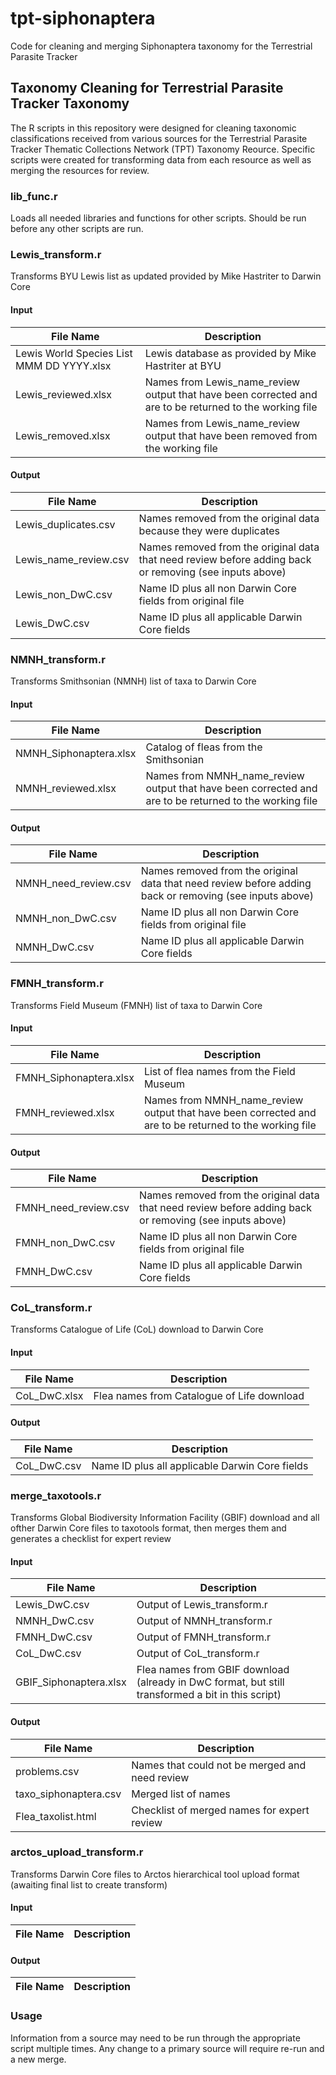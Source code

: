 # tpt-siphonaptera
Code for cleaning and merging Siphonaptera taxonomy for the Terrestrial Parasite Tracker

## Taxonomy Cleaning for Terrestrial Parasite Tracker Taxonomy

The R scripts in this repository were designed for cleaning taxonomic classifications received from various sources for the Terrestrial Parasite Tracker Thematic Collections Network (TPT) Taxonomy Reource. Specific scripts were created for transforming data from each resource as well as merging the resources for review.

### lib_func.r
Loads all needed libraries and functions for other scripts. Should be run before any other scripts are run.

### Lewis_transform.r
Transforms BYU Lewis list as updated provided by Mike Hastriter to Darwin Core

#### Input
File Name | Description 
 -- | -- 
Lewis World Species List MMM DD YYYY.xlsx | Lewis database as provided by Mike Hastriter at BYU
Lewis_reviewed.xlsx | Names from Lewis_name_review output that have been corrected and are to be returned to the working file
Lewis_removed.xlsx | Names from Lewis_name_review output that have been removed from the working file

#### Output
File Name | Description 
 -- | -- 
Lewis_duplicates.csv | Names removed from the original data because they were duplicates 
Lewis_name_review.csv | Names removed from the original data that need review before adding back or removing (see inputs above)
Lewis_non_DwC.csv | Name ID plus all non Darwin Core fields from original file
Lewis_DwC.csv | Name ID plus all applicable Darwin Core fields

### NMNH_transform.r
Transforms Smithsonian (NMNH) list of taxa to Darwin Core

#### Input
File Name | Description 
 -- | -- 
NMNH_Siphonaptera.xlsx | Catalog of fleas from the Smithsonian
NMNH_reviewed.xlsx | Names from NMNH_name_review output that have been corrected and are to be returned to the working file

#### Output
File Name | Description 
 -- | -- 
NMNH_need_review.csv | Names removed from the original data that need review before adding back or removing (see inputs above)
NMNH_non_DwC.csv | Name ID plus all non Darwin Core fields from original file
NMNH_DwC.csv | Name ID plus all applicable Darwin Core fields

### FMNH_transform.r
Transforms Field Museum (FMNH) list of taxa to Darwin Core

#### Input
File Name | Description 
 -- | -- 
FMNH_Siphonaptera.xlsx | List of flea names from the Field Museum
FMNH_reviewed.xlsx | Names from NMNH_name_review output that have been corrected and are to be returned to the working file

#### Output
File Name | Description 
 -- | -- 
FMNH_need_review.csv | Names removed from the original data that need review before adding back or removing (see inputs above)
FMNH_non_DwC.csv | Name ID plus all non Darwin Core fields from original file
FMNH_DwC.csv | Name ID plus all applicable Darwin Core fields

### CoL_transform.r
Transforms Catalogue of Life (CoL) download to Darwin Core

#### Input
File Name | Description 
 -- | -- 
CoL_DwC.xlsx | Flea names from Catalogue of Life download

#### Output
File Name | Description 
 -- | -- 
CoL_DwC.csv | Name ID plus all applicable Darwin Core fields

### merge_taxotools.r
Transforms Global Biodiversity Information Facility (GBIF) download and all ofther Darwin Core files to taxotools format, then merges them and generates a checklist for expert review

#### Input
File Name | Description 
 -- | -- 
Lewis_DwC.csv | Output of Lewis_transform.r
NMNH_DwC.csv | Output of NMNH_transform.r
FMNH_DwC.csv | Output of FMNH_transform.r
CoL_DwC.csv | Output of CoL_transform.r
GBIF_Siphonaptera.xlsx | Flea names from GBIF download (already in DwC format, but still transformed a bit in this script)

#### Output
File Name | Description 
 -- | -- 
problems.csv | Names that could not be merged and need review
taxo_siphonaptera.csv | Merged list of names
Flea_taxolist.html | Checklist of merged names for expert review

### arctos_upload_transform.r
Transforms Darwin Core files to Arctos hierarchical tool upload format (awaiting final list to create transform)

#### Input
File Name | Description 
 -- | -- 

#### Output
File Name | Description 
 -- | -- 

### Usage
Information from a source may need to be run through the appropriate script multiple times. Any change to a primary source will require re-run and a new merge.
